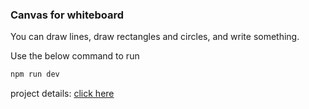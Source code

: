 ### Canvas for whiteboard
You can draw lines, draw rectangles and circles, and write something.

Use the below command to run
```bash
npm run dev
```

project details: [click here](docs/project.md)
